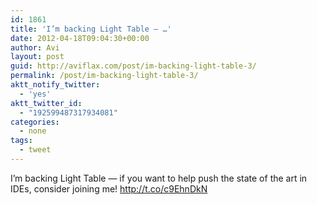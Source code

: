 ```yaml
---
id: 1861
title: 'I’m backing Light Table — …'
date: 2012-04-18T09:04:30+00:00
author: Avi
layout: post
guid: http://aviflax.com/post/im-backing-light-table-3/
permalink: /post/im-backing-light-table-3/
aktt_notify_twitter:
  - 'yes'
aktt_twitter_id:
  - "192599487317934081"
categories:
  - none
tags:
  - tweet
---
```

I’m backing Light Table — if you want to help push the state of the art in IDEs, consider joining me! <a href="http://t.co/c9EhnDkN" rel="nofollow">http://t.co/c9EhnDkN</a>